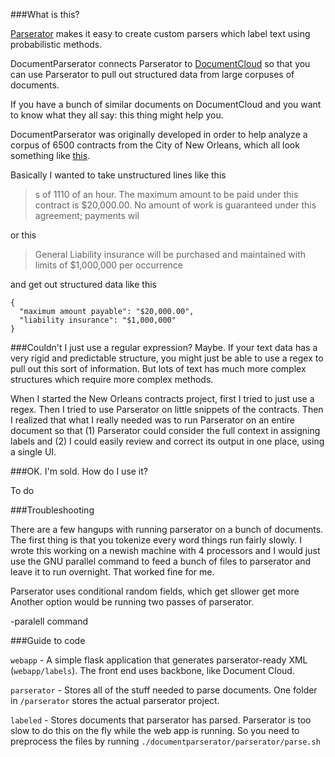 ###What is this?

[Parserator](http://www.github.com/datamade/parserator) makes it easy to create custom parsers which label text using probabilistic methods. 

DocumentParserator connects Parserator to [DocumentCloud](http://www.documentcloud.org) so that you can use Parserator to pull out structured data from large corpuses of documents. 

If you have a bunch of similar documents on DocumentCloud and you want to know what they all say: this thing might help you.

DocumentParserator was originally developed in order to help analyze a corpus of 6500 contracts from the City of New Orleans, which all look something like [this](https://www.documentcloud.org/documents/1873385-dawn-e-boudoin-ccr-inc-court-reporting-services.html).

Basically I wanted to take unstructured lines like this

> s of 1110 of an hour. The maximum amount to be paid under this contract is $20,000.00. No amount of  work is guaranteed under this agreement; payments wil

or this

> General Liability insurance will be purchased and maintained with limits of $1,000,000 per occurrence 

and get out structured data like this

    {
      "maximum amount payable": "$20,000.00",
      "liability insurance": "$1,000,000"
    }


###Couldn't I just use a regular expression?
Maybe. If your text data has a very rigid and predictable structure, you might just be able to use a regex to pull out this sort of information. But lots of text has much more complex structures which require more complex methods. 

When I started the New Orleans contracts project, first I tried to just use a regex. Then I tried to use Parserator on little snippets of the contracts. Then I realized that what I really needed was to run Parserator on an entire document so that (1) Parserator could consider the full context in assigning labels and (2) I could easily review and correct its output in one place, using a single UI. 

###OK. I'm sold. How do I use it? 

To do

###Troubleshooting

There are a few hangups with running parserator on a bunch of documents. The first thing is that you tokenize every word things run fairly slowly. I wrote this working on a newish machine with 4 processors and I would just use the GNU parallel command to feed a bunch of files to parserator and leave it to run overnight. That worked fine for me. 

Parserator uses conditional random fields, which get sllower get more Another option would be running two passes of parserator.  

-paralell command


###Guide to code
 
`webapp` - A simple flask application that generates parserator-ready XML (`webapp/labels`). The front end uses backbone, like Document Cloud.

`parserator` - Stores all of the stuff needed to parse documents. One folder in `/parserator` stores the actual parserator project.

`labeled` - Stores documents that parserator has parsed. Parserator is too slow to do this on the fly while the web app is running. So you need to preprocess the files by running `./documentparserator/parserator/parse.sh`